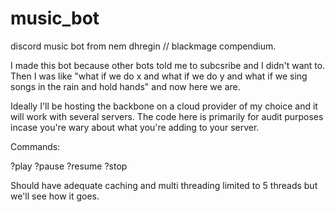 # music_bot
discord music bot from nem dhregin // blackmage compendium.

I made this bot because other bots told me to subcsribe and I didn't want to. Then I was like "what if we do x and what if we do y and what if we sing songs in the rain and hold hands" and now here we are.

Ideally I'll be hosting the backbone on a cloud provider of my choice and it will work with several servers. The code here is primarily for audit purposes incase you're wary about what you're adding to your server.

Commands:

?play
?pause
?resume
?stop


Should have adequate caching and multi threading limited to 5 threads but we'll see how it goes. 
